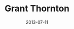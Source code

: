 ---
date: 2013-07-11
title: Grant Thornton
categories: bronze
logo: GrantThornton_Logo-e1375456406740.jpg
www: http://www.grantthornton.com
---